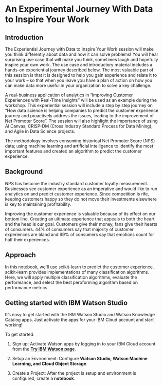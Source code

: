 # An Experimental Journey With Data to Inspire Your Work

## Introduction 

The Experiential Journey with Data to Inspire Your Work session will make you think differently about data and how it can solve problems! You will hear surprising use case that will make you think, sometimes laugh and hopefully inspire your own work. The use case and introductory material includes a hands-on experiential journey described below. The most valuable part of this session is that it is designed to help you gain experience and relate it to your work – so that when you leave you have a plan of action on how you can make data more useful in your organization to solve a key challenge.

A real-business application of analytics in “Improving Customer Experiences with Real-Time Insights” will be used as an example during the workshop. This experiential session will include a step by step journey on “How data science is helping companies to predict the customer experience journey and proactively address the issues, leading to the improvement of Net Promoter Score”. The session will also highlight the importance of using AI Canvas, CRISP-DM (Cross Industry Standard Process for Data Mining), and Agile in Data Science projects.

The methodology involves consuming historical Net Promoter Score (NPS) data; using machine learning and artificial intelligence to identify the most important features and created an algorithm to predict the customer experience.

## Background

NPS has become the industry standard customer loyalty measurement. Businesses see customer experience as an imperative and would like to run analytics on and predict customer experience. Since competition is rife, keeping customers happy so they do not move their investments elsewhere is key to maintaining profitability.

Improving the customer experience is valuable because of its effect on our bottom line. Creating an ultimate experience that appeals to both the heart and the head is our goal. Customers give their money, fans give their hearts of consumers. 44% of consumers say that majority of customer experiences are bland and 69% of consumers say that emotions count for half their experiences.


## Approach

In this notebook, we'll use scikit-learn to predict the customer experience. scikit-learn provides implementations of many classification algorithms. Here, we will apply multiple classification algorithms, evaluate the performance, and select the best peroforming algorithm based on performance metrics.


## Getting started with IBM Watson Studio

It’s easy to get started with the IBM Watson Studio and Watson Knowledge Catalog apps. Just activate the apps for your IBM Cloud account and start working!

To get started:

1. Sign up: Activate Watson apps by logging in to your IBM Cloud account from the **[Try IBM Watson page](https://ibm.biz/BdqDmG)**.

2. Setup an Environment: Configure **Watson Studio,  Watson Machine Learning, and Cloud Object Storage**.

3. Create a Project: After the project is setup and environment is configured, create a **notebook**.
